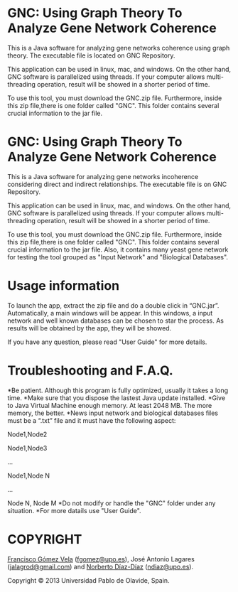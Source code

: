 ﻿GNC: Using Graph Theory To Analyze Gene Network Coherence
============================================

This is a Java software for analyzing gene networks coherence using graph theory.
The executable file is located on GNC Repository.

This application can be used in linux, mac, and windows. On the other hand, GNC software is parallelized using threads. If your computer allows multi-threading operation, result will be showed in a shorter period of time.

To use this tool, you must download the GNC.zip file. Furthermore, inside this zip file,there is one folder called "GNC". This folder contains several crucial information to the jar file. 

﻿GNC: Using Graph Theory To Analyze Gene Network Coherence
===========================================

This is a Java software for analyzing gene networks incoherence considering direct and indirect relationships.
The executable file is on GNC Repository.

This application can be used in linux, mac, and windows. On the other hand, GNC software is parallelized using threads. If your computer allows multi-threading operation, result will be showed in a shorter period of time.

To use this tool, you must download the GNC.zip file. Furthermore, inside this zip file,there is one folder called "GNC". This folder contains several crucial information to the jar file. Also, it contains many yeast gene network for testing the tool grouped as "Input Network" and "Biological Databases". 


Usage information
=================

To launch the app, extract the zip file and do a double click in “GNC.jar”. Automatically, a main windows will be appear. In this windows, a input network and well known databases can be chosen to star the process. As results will be obtained by the app, they will be showed.

If you have any question, please read "User Guide" for more details.


Troubleshooting and F.A.Q.
==========================

*Be patient. Although this program is fully optimized, usually it takes a long time.
*Make sure that you dispose the lastest Java update installed.
*Give to Java Virtual Machine enough memory. At least 2048 MB. The more memory, the better.
*News input network and biological databases files must be a “.txt” file and it must have the following aspect:

Node1,Node2

Node1,Node3

...

Node1,Node N

...

Node N, Node M
*Do not modify or handle the "GNC" folder under any situation.
*For more datails use "User Guide".


COPYRIGHT
=========
<a href="http://www.upo.es/eps/fgomez/">Francisco Gómez Vela</a> (<a href="mailto:fgomez@upo.es">fgomez@upo.es</a>), José Antonio Lagares (<a href="mailto:jalagrod@gmail.com">jalagrod@gmail.com</a>) and <a href="http://www.upo.es/eps/ndiaz/">Norberto Díaz-Díaz</a> (<a href="mailto:ndiaz@upo.es">ndiaz@upo.es</a>). 

Copyright © 2013 Universidad Pablo de Olavide, Spain.
